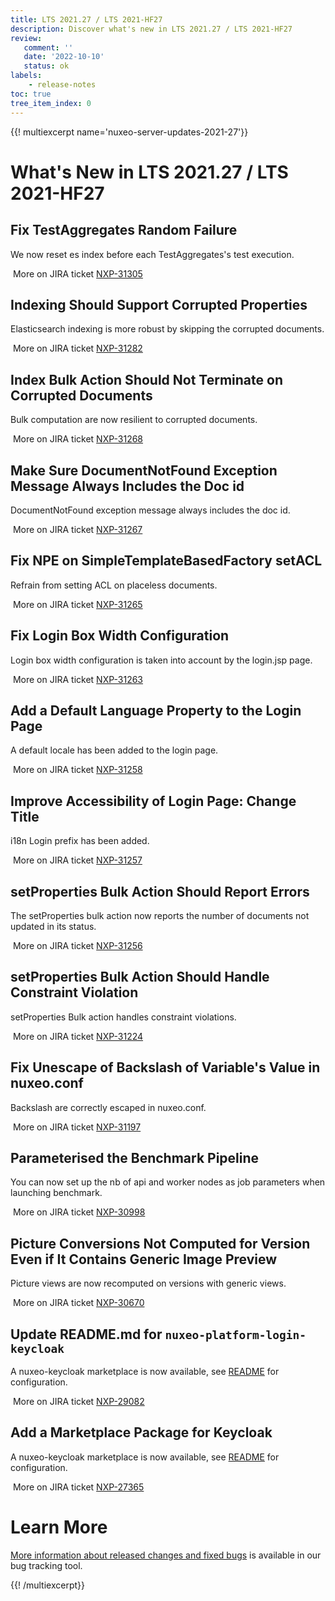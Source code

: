 ```yaml
---
title: LTS 2021.27 / LTS 2021-HF27
description: Discover what's new in LTS 2021.27 / LTS 2021-HF27
review:
   comment: ''
   date: '2022-10-10'
   status: ok
labels:
    - release-notes
toc: true
tree_item_index: 0
---
```


{{! multiexcerpt name='nuxeo-server-updates-2021-27'}}
# What's New in LTS 2021.27 / LTS 2021-HF27

## Fix TestAggregates Random Failure

We now reset es index before each TestAggregates's test execution.

<i class="fa fa-long-arrow-right" aria-hidden="true"></i>&nbsp;More on JIRA ticket [NXP-31305](https://jira.nuxeo.com/browse/NXP-31305)

## Indexing Should Support Corrupted Properties

Elasticsearch indexing is more robust by skipping the corrupted documents.

<i class="fa fa-long-arrow-right" aria-hidden="true"></i>&nbsp;More on JIRA ticket [NXP-31282](https://jira.nuxeo.com/browse/NXP-31282)

## Index Bulk Action Should Not Terminate on Corrupted Documents

Bulk computation are now resilient to corrupted documents.

<i class="fa fa-long-arrow-right" aria-hidden="true"></i>&nbsp;More on JIRA ticket [NXP-31268](https://jira.nuxeo.com/browse/NXP-31268)

## Make Sure DocumentNotFound Exception Message Always Includes the Doc id

DocumentNotFound exception message always includes the doc id.

<i class="fa fa-long-arrow-right" aria-hidden="true"></i>&nbsp;More on JIRA ticket [NXP-31267](https://jira.nuxeo.com/browse/NXP-31267)

## Fix NPE on SimpleTemplateBasedFactory setACL

Refrain from setting ACL on placeless documents.

<i class="fa fa-long-arrow-right" aria-hidden="true"></i>&nbsp;More on JIRA ticket [NXP-31265](https://jira.nuxeo.com/browse/NXP-31265)

## Fix Login Box Width Configuration

Login box width configuration is taken into account by the login.jsp page.

<i class="fa fa-long-arrow-right" aria-hidden="true"></i>&nbsp;More on JIRA ticket [NXP-31263](https://jira.nuxeo.com/browse/NXP-31263)

## Add a Default Language Property to the Login Page

A default locale has been added to the login page.

<i class="fa fa-long-arrow-right" aria-hidden="true"></i>&nbsp;More on JIRA ticket [NXP-31258](https://jira.nuxeo.com/browse/NXP-31258)

## Improve Accessibility of Login Page: Change Title

i18n Login prefix has been added.

<i class="fa fa-long-arrow-right" aria-hidden="true"></i>&nbsp;More on JIRA ticket [NXP-31257](https://jira.nuxeo.com/browse/NXP-31257)

## setProperties Bulk Action Should Report Errors

The setProperties bulk action now reports the number of documents not updated in its status.

<i class="fa fa-long-arrow-right" aria-hidden="true"></i>&nbsp;More on JIRA ticket [NXP-31256](https://jira.nuxeo.com/browse/NXP-31256)

## setProperties Bulk Action Should Handle Constraint Violation

setProperties Bulk action handles constraint violations.

<i class="fa fa-long-arrow-right" aria-hidden="true"></i>&nbsp;More on JIRA ticket [NXP-31224](https://jira.nuxeo.com/browse/NXP-31224)

## Fix Unescape of Backslash of Variable's Value in nuxeo.conf

Backslash are correctly escaped in nuxeo.conf.

<i class="fa fa-long-arrow-right" aria-hidden="true"></i>&nbsp;More on JIRA ticket [NXP-31197](https://jira.nuxeo.com/browse/NXP-31197)

## Parameterised the Benchmark Pipeline

You can now set up the nb of api and worker nodes as job parameters when launching benchmark.

<i class="fa fa-long-arrow-right" aria-hidden="true"></i>&nbsp;More on JIRA ticket [NXP-30998](https://jira.nuxeo.com/browse/NXP-30998)

## Picture Conversions Not Computed for Version Even if It Contains Generic Image Preview

Picture views are now recomputed on versions with generic views.

<i class="fa fa-long-arrow-right" aria-hidden="true"></i>&nbsp;More on JIRA ticket [NXP-30670](https://jira.nuxeo.com/browse/NXP-30670)

## Update README.md for `nuxeo-platform-login-keycloak`

A nuxeo-keycloak marketplace is now available, see [README](https://github.com/nuxeo/nuxeo-lts/blob/2021/packages/nuxeo-keycloak-package/README.md) for configuration.

<i class="fa fa-long-arrow-right" aria-hidden="true"></i>&nbsp;More on JIRA ticket [NXP-29082](https://jira.nuxeo.com/browse/NXP-29082)

## Add a Marketplace Package for Keycloak

A nuxeo-keycloak marketplace is now available, see [README](https://github.com/nuxeo/nuxeo-lts/blob/2021/packages/nuxeo-keycloak-package/README.md) for configuration.

<i class="fa fa-long-arrow-right" aria-hidden="true"></i>&nbsp;More on JIRA ticket [NXP-27365](https://jira.nuxeo.com/browse/NXP-27365)


# Learn More

[More information about released changes and fixed bugs](https://jira.nuxeo.com/secure/ReleaseNote.jspa?projectId=10011&version=21830) is available in our bug tracking tool.

{{! /multiexcerpt}}

